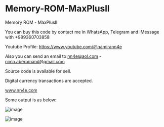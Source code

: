 # Memory-ROM-MaxPlusII
Memory ROM - MaxPlusII

You can buy this code by contact me in WhatsApp, Telegram and iMessage with +989360703858

Youtube Profile: https://www.youtube.com/@namirann4e

Also you can send an email to nn4e@aol.com - nima.aberomand@gmail.com

Source code is available for sell.

Digital currency transactions are accepted.

www.nn4e.com

Some output is as below:

![image](https://github.com/user-attachments/assets/a48e920a-ddbc-4cc7-a0f9-e06944774398)

![image](https://github.com/user-attachments/assets/cbfd16b9-f628-4eaf-90e5-8c4a29290b73)
